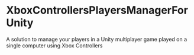 # XboxControllersPlayersManagerForUnity
A solution to manage your players in a Unity multiplayer game played on a single computer using Xbox Controllers
